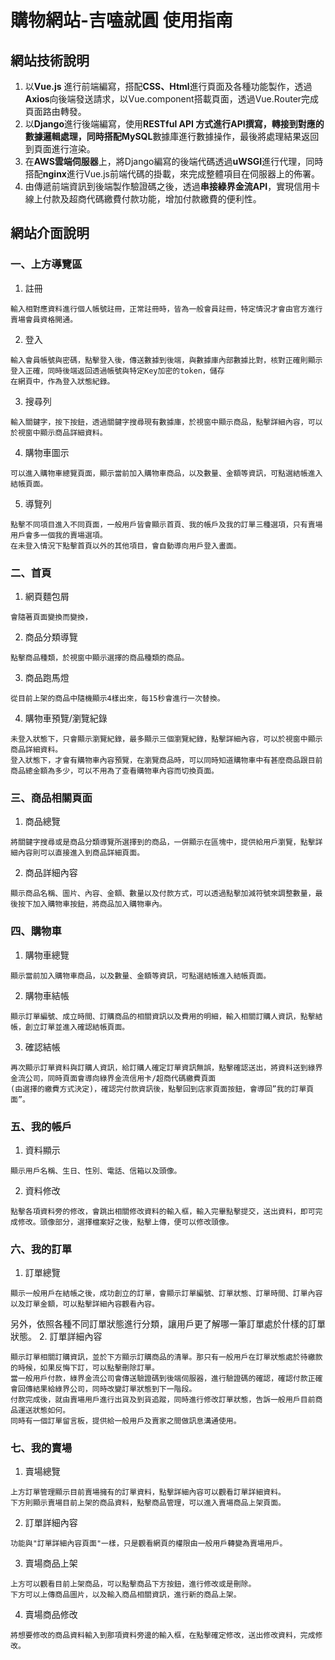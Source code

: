# 購物網站-吉嗑就圓 使用指南
## 網站技術說明  
1.	以**Vue.js** 進行前端編寫，搭配**CSS、Html**進行頁面及各種功能製作，透過**Axios**向後端發送請求，以Vue.component搭載頁面，透過Vue.Router完成頁面路由轉發。
2.	以**Django**進行後端編寫，使用**RESTful API **方式進行API撰寫，轉接到對應的數據邏輯處理，同時搭配**MySQL**數據庫進行數據操作，最後將處理結果返回到頁面進行渲染。
3.	在**AWS雲端伺服器**上，將Django編寫的後端代碼透過**uWSGI**進行代理，同時搭配**nginx**進行Vue.js前端代碼的掛載，來完成整體項目在伺服器上的佈署。
4.	由傳遞前端資訊到後端製作驗證碼之後，透過**串接綠界金流API**，實現信用卡線上付款及超商代碼繳費付款功能，增加付款繳費的便利性。

## 網站介面說明
### 一、上方導覽區
  1.  註冊  
  
    輸入相對應資料進行個人帳號註冊，正常註冊時，皆為一般會員註冊，特定情況才會由官方進行賣場會員資格開通。
  2.	登入  
  
    輸入會員帳號與密碼，點擊登入後，傳送數據到後端，與數據庫內部數據比對，核對正確則顯示登入正確，同時後端返回透過帳號與特定Key加密的token，儲存  
    在網頁中，作為登入狀態紀錄。
  3.  搜尋列  
  
    輸入關鍵字，按下按鈕，透過關鍵字搜尋現有數據庫，於視窗中顯示商品，點擊詳細內容，可以於視窗中顯示商品詳細資料。
  4.  購物車圖示  
  
    可以進入購物車總覽頁面，顯示當前加入購物車商品，以及數量、金額等資訊，可點選結帳進入結帳頁面。

  5.	導覽列  
  
    點擊不同項目進入不同頁面，一般用戶皆會顯示首頁、我的帳戶及我的訂單三種選項，只有賣場用戶會多一個我的賣場選項。
    在未登入情況下點擊首頁以外的其他項目，會自動導向用戶登入畫面。
### 二、首頁
  1.	網頁麵包屑  
  
    會隨著頁面變換而變換，
  2.	商品分類導覽  
  
    點擊商品種類，於視窗中顯示選擇的商品種類的商品。 
  3.	商品跑馬燈  
  
    從目前上架的商品中隨機顯示4樣出來，每15秒會進行一次替換。
  4.	購物車預覽/瀏覽紀錄  
  
    未登入狀態下，只會顯示瀏覽紀錄，最多顯示三個瀏覽紀錄，點擊詳細內容，可以於視窗中顯示商品詳細資料。
    登入狀態下，才會有購物車內容預覽，在瀏覽商品時，可以同時知道購物車中有甚麼商品跟目前商品總金額為多少，可以不用為了查看購物車內容而切換頁面。
### 三、商品相關頁面
  1.	商品總覽  
  
    將關鍵字搜尋或是商品分類導覽所選擇到的商品，一併顯示在區塊中，提供給用戶瀏覽，點擊詳細內容則可以直接進入到商品詳細頁面。
  2.	商品詳細內容  
  
    顯示商品名稱、圖片、內容、金額、數量以及付款方式，可以透過點擊加減符號來調整數量，最後按下加入購物車按鈕，將商品加入購物車內。
### 四、購物車
  1.	購物車總覽  
  
    顯示當前加入購物車商品，以及數量、金額等資訊，可點選結帳進入結帳頁面。
  2.	購物車結帳  
  
    顯示訂單編號、成立時間、訂購商品的相關資訊以及費用的明細，輸入相關訂購人資訊，點擊結帳，創立訂單並進入確認結帳頁面。
  3.	確認結帳  
  
    再次顯示訂單資料與訂購人資訊，給訂購人確定訂單資訊無誤，點擊確認送出，將資料送到綠界金流公司，同時頁面會導向綠界金流信用卡/超商代碼繳費頁面  
    (由選擇的繳費方式決定)，確認完付款資訊後，點擊回到店家頁面按鈕，會導回”我的訂單頁面”。
### 五、我的帳戶
  1.	資料顯示  
  
    顯示用戶名稱、生日、性別、電話、信箱以及頭像。
  2.	資料修改  
  
    點擊各項資料旁的修改，會跳出相關修改資料的輸入框，輸入完畢點擊提交，送出資料，即可完成修改。頭像部分，選擇檔案好之後，點擊上傳，便可以修改頭像。
### 六、我的訂單
  1.	訂單總覽  
  
    顯示一般用戶在結帳之後，成功創立的訂單，會顯示訂單編號、訂單狀態、訂單時間、訂單內容以及訂單金額，可以點擊詳細內容觀看內容。
  另外，依照各種不同訂單狀態進行分類，讓用戶更了解哪一筆訂單處於什樣的訂單狀態。
  2.	訂單詳細內容  
  
    顯示訂單相關訂購資訊，並於下方顯示訂購商品的清單。那只有一般用戶在訂單狀態處於待繳款的時候，如果反悔下訂，可以點擊刪除訂單。
    當一般用戶付款，綠界金流公司會傳送驗證碼到後端伺服器，進行驗證碼的確認，確認付款正確會回傳結果給綠界公司，同時改變訂單狀態到下一階段。
    付款完成後，就由賣場用戶進行出貨及到貨追蹤，同時進行修改訂單狀態，告訴一般用戶目前商品運送狀態如何。
    同時有一個訂單留言板，提供給一般用戶及賣家之間做訊息溝通使用。
### 七、我的賣場
  1.	賣場總覽  
  
    上方訂單管理顯示目前賣場擁有的訂單資料，點擊詳細內容可以觀看訂單詳細資料。
    下方則顯示賣場目前上架的商品資料，點擊商品管理，可以進入賣場商品上架頁面。
  2.	訂單詳細內容  
  
    功能與"訂單詳細內容頁面"一樣，只是觀看網頁的權限由一般用戶轉變為賣場用戶。
  3.	賣場商品上架  
  
    上方可以觀看目前上架商品，可以點擊商品下方按鈕，進行修改或是刪除。
    下方可以上傳商品圖片，以及輸入商品相關資訊，進行新的商品上架。
  4.	賣場商品修改  
  
    將想要修改的商品資料輸入到那項資料旁邊的輸入框，在點擊確定修改，送出修改資料，完成修改。





